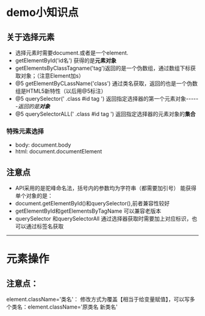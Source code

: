 # demo小知识点
## 关于选择元素 
* 选择元素时需要document.或者是一个element.
* getElementById('id名') 获得的是**元素对象**
* getElementsByClassTagname('tag')返回的是一个伪数组，通过数组下标获取对象；（注意Element加s）
* @5 getElementByCLassName('class') 通过类名获取，返回的也是一个伪数组是HTML5新特性（以后用@5标注）
* @5 querySelector(' .class #id tag ') 返回指定选择器的第一个元素对象------*返回的是**对象***
* @5 querySelectorALL(' .class #id tag ') 返回指定选择器的元素对象的**集合**
### 特殊元素选择
* body: document.body
* html: document.documentElement
## 注意点
* API采用的是驼峰命名法，括号内的参数均为字符串（都需要加引号）
能获得单个对象的是：
*  document.getElementById()和querySelector(),前者兼容性较好
* getElementById和getElementsByTagName 可以兼容老版本
* querySelector 和querySelectorAll 通过选择器获取时需要加上对应标识，也可以通过标签名获取
----
# 元素操作

## 注意点：
element.className='类名'：
修改方式为覆盖【相当于给变量赋值】，可以写多个类名：element.className='原类名 新类名'
